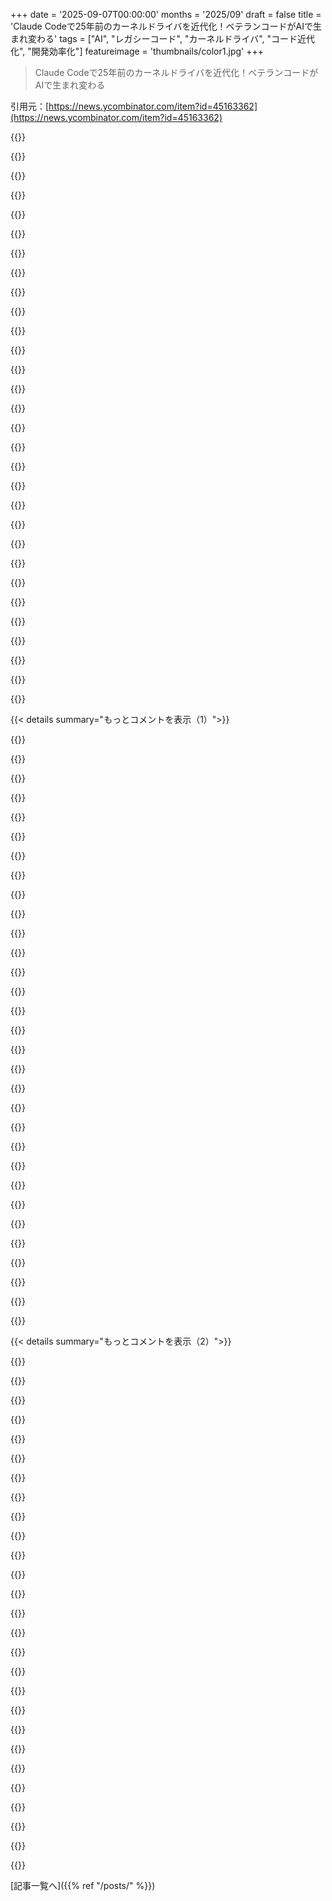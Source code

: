 +++
date = '2025-09-07T00:00:00'
months = '2025/09'
draft = false
title = 'Claude Codeで25年前のカーネルドライバを近代化！ベテランコードがAIで生まれ変わる'
tags = ["AI", "レガシーコード", "カーネルドライバ", "コード近代化", "開発効率化"]
featureimage = 'thumbnails/color1.jpg'
+++

> Claude Codeで25年前のカーネルドライバを近代化！ベテランコードがAIで生まれ変わる

引用元：[https://news.ycombinator.com/item?id=45163362](https://news.ycombinator.com/item?id=45163362)




{{<matomeQuote body="良いケーススタディだね。AI活用のメリットは二つあると思うよ。一つは自分のスキルを大幅に向上させるツールとして使うこと。Claudeは慣れたフレームワークでの定型的な部分で僕の生産性を高めてくれる。もう一つは新しいフレームワークを素早く学ぶためのツールとして使うこと。これも生産性を上げてくれるし、新しい分野を探求できるから、大規模なテック企業で多くの技術スタックやフレームワークがある場合に特に役立つよ。AIの能力を正確に理解するには、急速に変化する技術についていく必要がある。Claude CodeやClaude 4.0に100時間くらい使わないと、その真の能力は分からないんじゃないかな。「非コーダーが適当にコードを生成してトラブルを起こす」ってのはXでの一般的な見方かもしれないけど、時間をかけた専門家が経験するのとは違うんだよね。" userName="theptip" createdAt="2025/09/08 00:17:15" color="#ff5c5c">}}




{{<matomeQuote body="これは良い気づきだね。僕はClaude Codeをコードベース変更の主要なアプローチとして、もう何ヶ月も毎日使ってるよ。試行錯誤で確固たるシステムを築いてきて、全体として生産性が大幅に向上したし、大規模な実験にも躊躇しなくなったんだ。特に気に入ってるのは、強力なデータ構造やスキーマ、内部APIを開発したら、Claude Codeに内部ツール用の素晴らしいUIをワンショットで作らせることだね。煩雑な作業やフレームワークの細かいニュアンスを超えて、より高次のレベルで考えられるようになったのは、16年のキャリアでゲームチェンジャーだよ。" userName="bicx" createdAt="2025/09/08 00:36:21" color="#ff5733">}}




{{<matomeQuote body="これは、僕らの仕事がこれまで本質的に進化してこなかったことの現れじゃないかな。筆者は「ボイラープレート」って言ってるし、君は「泥臭い作業」って言ってる。今やAIがこれらをやってくれるようになったけど、そもそもなんでこんなものが必要なんだろう？なんで最小限のボイラープレートで済む言語やフレームワーク、プログラミング環境がこれまでなかったの？なんで僕らは collectively でボイラープレートや泥臭い作業を減らす新しいツールの開発を重視してこなかったんだろうね？" userName="kccqzy" createdAt="2025/09/08 01:31:45" color="#ff5733">}}




{{<matomeQuote body="これこそが明白な誤りだ！僕らは信頼できない確率的なエージェント（AI）を使って、本来なら完全に決定論的で信頼性の高いプログラムで抽象化したり自動化すべきボイラープレートや面倒な作業をやらせているんだ。これは、どう見ても退行的で無駄なソフトウェア開発方法だよ。" userName="abathologist" createdAt="2025/09/08 01:40:49" color="#785bff">}}




{{<matomeQuote body="ボイラープレートなんていらない、って言うのは、もし家具を木から完璧に一枚で切り出せるようにデザインするなら釘やネジはいらない、って言うのと同じだね。それに対する答えは「まあ、そうだったら最高だよね。でも、実際にどうやってそれを達成するのかは分からないけど」って感じかな。" userName="jama211" createdAt="2025/09/08 04:49:56" color="#ff5733">}}




{{<matomeQuote body="人間が関わると、大体すべてが確率的になるよね。もっと重要なのはエラー率と結果の正確さだよ。AIの導入は、テストケース、測定、そして最終的な成果への注目を高めることになると思うな。" userName="jclarkcom" createdAt="2025/09/08 03:38:54" color="">}}




{{<matomeQuote body="いや、これは根本的に間違った例えだよ。僕らは確率的なプロセスでコードを生成するわけじゃないからね。" userName="elzbardico" createdAt="2025/09/08 05:41:12" color="">}}




{{<matomeQuote body="新しいフレームワークだけでなく、新しい言語にも使えるね。僕のチームはRubyを使ってるんだけど、Rubyは読みやすいから構文を学ぶのをスキップして、LLMにコードを書かせられるんだ。すべての決定は僕がして、LLMをガイドするんだけど、Rubyを学ばなくても許容レベルのコードは書けるんだよ。おかげで慣れない環境でもすぐに生産的になれるのは素晴らしいね。[0]許容レベルはチームの他のメンバーが僕のPRをチェックすることで定義されてるんだけどね。" userName="marcus_holmes" createdAt="2025/09/08 02:32:08" color="#45d325">}}




{{<matomeQuote body="新しいフレームワークへのオンボーディングにツールを使うって話だけど、新しい言語でもって。Rubyは読みやすいからLLMにコードを書かせれば、構文を学ぶ必要はないって？もしRubyが「読みやすい」なら、自分でRubyを書いて習得するのにどれくらい難しいの？チームがRubyを使ってるのに、なんで君はそれを学ぶ必要がないの？「ああ、分かったよ。共通言語を学んで自分で作業を検証する代わりに、他のチームメンバーが君のPRが明らかに失敗しないか確認しないといけないんだね。」チームメンバーが君のPRが許容できるか判断する必要があるって、「悪いこと」じゃない？君が導入してる変更への信頼の欠如を示してる可能性もあるよ。それに、この状況ってチーム全体にとって「すぐに生産的」なの？それとも君だけ？<br>EDIT:もし君がソフトウェアエンジニアじゃなくて、エンジニアリングチームに望むシステム変更を正式に指定するステークホルダーなら、PRの代わりにRSpecで機能仕様を定義するアプローチを検討してごらん。こうすれば、機能要件をコード化して検証可能にできるし、チームが既存の挙動の文脈で何をすべきかを理解するのを助け、エンジニアリング作業が費やされる前に競合するシステム要件を特定できる。それに、一連の機能回帰テストや実行可能なドキュメントとしても役立つよ。<br>RSpecの詳細: https://rspec.info/features/6-1/rspec-rails/feature-specs/fe..." userName="AdieuToLogic" createdAt="2025/09/08 03:39:05" color="#38d3d3">}}




{{<matomeQuote body="俺のチームには、LLMで新しい領域に挑戦したがるやつがいるけど、Claude 4の思考エージェントを使っても、的外れなコードを大量に作っちゃうんだよな。長年のキャリアでパターンマッチングばかりしてきた人にとっては、LLMエージェントがその上でもパターンマッチングするから、経験のない人たちにとっては頭痛の種になる。<br>LLMエージェントは人間のパターンマッチングよりはるかに速いけど、全体的な精度はいまいちって感じ。" userName="ZYbCRq22HbJ2y7" createdAt="2025/09/08 01:35:52" color="#38d3d3">}}




{{<matomeQuote body="これは大きな誤解だよ！面白くない、魅力的じゃない作業だから苦痛に感じるんだ。家具を作る時、切断、釘打ち、接着は創造行為の周りにある「ボイラープレート」だろ。LLMはただのネイルガンだよ。" userName="zer00eyz" createdAt="2025/09/08 04:19:22" color="#ff5733">}}




{{<matomeQuote body="後方互換性への執着と、コードを壊さないってことにこだわりすぎだからだろ。Web開発業界がその典型だよ。HTML、JavaScript、CSS、バックエンドとフロントエンドのアーキテクチャなんて、マジで最悪なスタックだ。" userName="zipzapzip" createdAt="2025/09/08 06:10:22" color="">}}




{{<matomeQuote body="俺たちがやることは全部確率的なプロセスだよ。ダーツを100回投げても、毎回同じ場所には当たらないだろ？日々の行動には、たくさんの不確実性や非決定的な挙動があるんだ。" userName="jxf" createdAt="2025/09/08 07:45:13" color="">}}




{{<matomeQuote body="LLMで的外れなコードを大量に作るってのは、結局そいつらが何してるか分かってないってことだろ。手作業でも同じように的外れで意味のないコードを作るだろうけど、もっと遅いだけ。これはパラダイムシフトなんだよ。LLMの未熟な使い手が生み出す大量のクソコードをろ過するには、もっと大きなふるいが必要になる。" userName="baq" createdAt="2025/09/08 06:40:49" color="#785bff">}}




{{<matomeQuote body="著者はClaudeにLinux 2.4から6.8へのドライバ移植を頼んだんだろ。訓練データやウェブ上の情報も十分にあったはず。Claudeが類推できなかった、本当に重要な部分で著者が専門知識を提供したわけだ。「これらのツールを自分のスキルの巨大な増幅器として使う」ってのは良い表現だけど、自分のスキルがほぼゼロなら、いくら増幅しても結果はゼロになるよ。生産性がマイナスになることだってある。" userName="nine_k" createdAt="2025/09/08 01:35:28" color="#ff5c5c">}}




{{<matomeQuote body="「これらのツールを自分のスキルの巨大な増幅器として使う」ってのを今週実感したよ。AIの入力からめちゃくちゃな繰り返し作業が多い小さなプロジェクトを作ってみて、やっと分かった。その後で、markupやスタイル、JavaScriptなんかを統一する「統合」タスクでは、AIをガイドするだけで魔法みたいにうまくいったんだ。スタートアップだと、しっかりしたコーディング規約がないからパターンマッチングの依頼がしにくいけど、厳格で成熟したコードベースならもっと効果的だろうね。" userName="meesles" createdAt="2025/09/08 01:15:52" color="#ff5c5c">}}




{{<matomeQuote body="Claudeみたいなツールが、何やってるか分かってないやつらを炙り出すようになるなら面白いだろうな。" userName="matwood" createdAt="2025/09/08 09:39:11" color="">}}




{{<matomeQuote body="「なぜ最小限のボイラープレート言語やフレームワーク、プログラミング環境がないんだ？」って言うけど、Railsみたいに何十年も前からボイラープレート生成コマンドを持ってるものがあるじゃん。" userName="ZYbCRq22HbJ2y7" createdAt="2025/09/08 01:42:13" color="">}}




{{<matomeQuote body="AIモデルが訓練時に利用可能な全チュートリアルやソースコードから、学習すべきことのリストや効率的なコースを作れるってさ。トークンさえあれば24時間いつでもAIをチューターとして使えるんだって。" userName="rmoriz" createdAt="2025/09/08 05:44:27" color="#ff33a1">}}




{{<matomeQuote body="まさにそれ。AIに全てを任せるのは、未来永劫同じクソみたいなアーキテクチャで立ち往生する「グラウンドホッグデー」状態に陥るってこと。自動化は柔軟性の真逆を行くからね。だからAIには破滅的な予感がするんだ。" userName="jazzyjackson" createdAt="2025/09/08 05:37:08" color="">}}




{{<matomeQuote body="「ボイラープレートは必要だ」って言うのは「釘一本一本にハンマーが必要だ」って言うのと同じだよ。ある程度のボイラープレートはいるけど、基本的には最小限にすべき。ここ10年くらい、残念ながら意図的に増やしてる傾向にあるんだよね。" userName="jampekka" createdAt="2025/09/08 09:15:12" color="">}}




{{<matomeQuote body="LLMを使うなら、根本概念やプロジェクトのアーキテクチャを理解してないと苦労するよ。LLMの問題は知識不足か、「2文で全て解決」という過度な期待から来てるんだ。思考をLLMに丸投げは無理。プロセス全体に関わり、知識を持つ必要がある。何が起きているか、何をしたいのか分からなければ、難しいだろうね。" userName="johnisgood" createdAt="2025/09/08 11:23:11" color="#ff5c5c">}}




{{<matomeQuote body="RustやTypeScriptの時代では、コーディング規約は明確で必須だよ。僕のプロジェクトでは全部CIを使って、スタイルや型チェックを含むテストをしてる。AIエージェントはミスしても、テスト失敗を見て自分で修正するんだ。もし1999年のPerlやPHPみたいに適当にコードを書いてたら、大変なことになるよ。" userName="rmoriz" createdAt="2025/09/08 02:50:43" color="#ff5c5c">}}




{{<matomeQuote body="コードレビューなしでmainに直プッシュしろって言ってるの？<br>全然違うよ。相手がエンジニアじゃないなら、RSpec仕様で要件を定義して、エンジニアチームに任せるのがいいって話。プロダクトマネージャーが開発に口出しするケースを見てきたけど、「何を、どう作るか」の役割分担が明確じゃないと、結局はPRフローも回避策で対応されることが多いんだよね。" userName="AdieuToLogic" createdAt="2025/09/08 05:30:19" color="#785bff">}}




{{<matomeQuote body="どうしてテンプレートやインクルードみたいなものが、コアのウェブスタックの一部じゃないのか、理解できないな。（理想的にはJSなしの宣言型でね。）外部ツールやビルドプロセス、サードパーティフレームワークなんて不要なはずなのに。" userName="lenkite" createdAt="2025/09/08 08:01:23" color="">}}




{{<matomeQuote body="知識がある場合、LLMでのコーディングは遅くなるんじゃないかな。コーディングは形式的で、正しい方法は一つ、それ以外は無限のバグだ。言語、型システム、リンターでエラーは減らせるけど、まだエラーの範囲は広い。LLMがエラーフリーのコードを生成する確率はどれくらいなんだろう？僕ら人間は、正しいコードのライブラリを使ってエラーを減らしてきたんだよ。" userName="skydhash" createdAt="2025/09/08 12:02:57" color="#785bff">}}




{{<matomeQuote body="スタートアップ、特に初期段階では、「リリースすること」だけが必須だ。問題は後でいくらでも修正できる。まず「後」があることを保証しないとね。（だからと言って、全く何もしなくていいわけじゃないけど、テクノロジーよりビジネスに集中すべきだ。）" userName="baq" createdAt="2025/09/08 06:43:28" color="#ff33a1">}}




{{<matomeQuote body="9ダーツを出したダーツ選手に言ってみろよ...いや、Ronnie O’Sullivanにも言ってみたら？君の言ってることは、やっていることに決定論がないってことだけど、それは全然違うよ。" userName="utyop22" createdAt="2025/09/08 09:32:16" color="">}}




{{<matomeQuote body="Haskellを学ぶのって難しすぎるとみんな思ってるからね。" userName="anyfoo" createdAt="2025/09/08 01:41:32" color="">}}




{{<matomeQuote body="俺は30年以上開発してるベテランだけど、LLMのおかげで知らないRubyを何ヶ月もかけて学ぶ手間が省けたよ。LLM使うとPRの質も上がって、チームメンバーと遜色ないレベルのコードが出せるんだ。最初は懐疑的だったけど、実際かなり使えるってわかったよ。" userName="marcus_holmes" createdAt="2025/09/09 02:54:03" color="#45d325">}}




{{< details summary="もっとコメントを表示（1）">}}

{{<matomeQuote body="LLMは、使い方をわかってる人が使えばマジで生産的だね。完璧じゃないけど、ちゃんとプロンプトすればすっげー使える。特に、古ーいカーネルドライバの移植とか近代化にはもってこい。HNでLLMが使えるかどうかの議論が多いけど、これは使えるってハッキリわかる例だろ。数ヶ月前は無理だったことも、今はできるようになってるし、LLMの可能性はどんどん広がってるよ。" userName="jillesvangurp" createdAt="2025/09/08 10:49:12" color="#38d3d3">}}




{{<matomeQuote body="ツールは使えば使うほど、いつ役立つかわかるようになるよね。AIを使うかどうかの判断をコイン投げで決めるような研究はマジでバカげてるし、ツールの使い方を根本的に誤解してるよ。俺は「今日はAIを使うぞ」なんて思わないし、まるごと機能を作らせたりもしない。あくまでバカなアシスタントとして使う感じだね。" userName="mexicocitinluez" createdAt="2025/09/08 11:31:09" color="#45d325">}}




{{<matomeQuote body="俺はLLMにまるごと機能を作らせることがあるよ。以前は無理だと思ってたけど、状況次第ではできるようになってきた。まだまだ「できたらラッキー」って感じだけど、たまに驚くほどちゃんと動くからね。" userName="jillesvangurp" createdAt="2025/09/08 12:32:43" color="">}}




{{<matomeQuote body="ちょっと言い間違えたわ。UIデザインはBoltでまるごと作らせるけど、バックエンドは自分で書いてる（Copilotをオートコンプリートとして）。既存のデザインから拡張するの苦手だったから、デザイナーに怒られずに正確な画面を作れるのはマジで神だわ。" userName="mexicocitinluez" createdAt="2025/09/08 20:46:25" color="#38d3d3">}}




{{<matomeQuote body="LLMが実際のコストより高く設定されたときに、本当に役立つのか心配だね。これらのツールに依存しすぎると、将来的にめちゃくちゃ高くなって使い物にならなくなるんじゃないかって不安があるよ。" userName="ASinclair" createdAt="2025/09/08 17:19:24" color="">}}




{{<matomeQuote body="俺は月20ドルのClaude CodeプランでCoMapsの開発に使ってるよ。ソフトウェアエンジニアリングの経験は少ないけど、LLMのおかげで普段なら無理なことまでできちゃってる。例えば、CarPlayとiOSの検索実装を比較してバグ直したり、コードベースの強力な検索ツールとして使ったりね。もちろん、みんながLLM使ってコードベース知らなくなったらヤバいけど、本物のエンジニアの未来は明るいぜ！<br>[1] https://codeberg.org/comaps/comaps<br>[2] https://codeberg.org/comaps/comaps/pulls/1792<br>[3] https://codeberg.org/comaps/comaps/pulls?state=all&type=all&...<br>[4] https://codeberg.org/comaps/comaps/pulls/1782" userName="eisa01" createdAt="2025/09/08 07:59:53" color="#ff5733">}}




{{<matomeQuote body="CoMapsへの貢献、ありがとうね。cartes.appのメイン開発者として、地図の世界で自由な取り組みが進むのは嬉しいよ。近いうちにcartes.appのi18nで連携できるといいな。俺もLLMを開発に使ってるよ、主にMistralだけどね。" userName="maelito" createdAt="2025/09/08 08:46:55" color="">}}




{{<matomeQuote body="Claude Codeの月20ドルプランって、どうやって使ってるの？その20ドル以外にAPI料金も別途払ってるんじゃないの？" userName="knowaveragejoe" createdAt="2025/09/10 15:44:26" color="">}}




{{<matomeQuote body="20ドルのプランだと限定的に使えるって聞いたよ。" userName="JohnnyMarcone" createdAt="2025/09/10 17:09:23" color="">}}




{{<matomeQuote body="Claude Codeはコード記述を任せたい時に使うんだけど、最近すごくニッチな使い方を発見したんだ。オープンソースプロジェクトで困った時、リポジトリをクローンしてCCに問題を調べてもらったよ。例えば、Helix/ZedでZigコードのパラメータ置換に関する問題があったんだけど、CCがtree-sitter grammarを解析して、修正とテストをしてくれたんだ。俺は5分くらい手直ししただけで、CCが30分くらい頑張ってくれた感じ。リポジトリのフォークやPR作成までやらせたよ。その結果、自分でやろうと思わなかったような、みんなに役立つ変更が実現できたんだ。" userName="lukaslalinsky" createdAt="2025/09/08 15:13:14" color="#ff33a1">}}




{{<matomeQuote body="LLMは、ちょっとした実験やベンチマークを素早く書くのにも役立つよ。例えば、複数のプロセスが同じ変数にアクセスする時に、キャッシュラインがコア間で移動するのにどれくらい時間がかかるか知りたかった時、詳細なベンチマークアルゴリズムを書いたら、LLMが瞬時にコードを生成してくれたんだ。俺はアルゴリズムを完全に記述しただけで、LLMはそれをコードに変換しただけだけどね。自分で書くより、数分で答えが得られるのは本当に便利だよ。" userName="codedokode" createdAt="2025/09/08 08:44:41" color="#ff33a1">}}




{{<matomeQuote body="あとね、LLM（少なくとも無料版）って時々かなりおバカで、明らかなことに気づかないんだ。例えば、テストコードを書かせると、すごく重複したコードを生成して、ヘルパー関数にまとめたり、パラメーター化してテストを結合したりしないんだよね。毎回手動で直さなきゃいけないんだ。たぶん、コードをワンパスで生成するから、戻って問題を修正できないんだろうね。LLM開発者さん、生成したコードをLLM自身でレビュー・編集できるようにすべきだよ！" userName="codedokode" createdAt="2025/09/08 08:51:45" color="#38d3d3">}}




{{<matomeQuote body="俺もそういうことよくあるけど、もしLLMに生成したコードをレビューして、重複コードをまとめるように頼んだら、そこそこちゃんとやってくれるよ。" userName="kelnos" createdAt="2025/09/08 09:56:33" color="#ff5c5c">}}




{{<matomeQuote body="https://github.com/terryyin/lizard は、エージェントが生成したコードで関数が複雑すぎたり長すぎたり、重複が多すぎたりするのを追跡するのに役立っているよ。長期的にどれだけうまく機能するかはまだ見ていく必要があるけど、時々問題を検出してくれているし、スクリプトのビルドステップに組み込んであるから、エージェントもその出力を見ているんだ。" userName="nikki93" createdAt="2025/09/08 09:37:11" color="#785bff">}}




{{<matomeQuote body="LLM（少なくとも無料版）って時々かなりおバカで、明らかなことに気づかないんだよね。例えば、テストを書かせると、すごく重複したコードを生成して、ヘルパー関数にまとめたり、パラメーター化してテストを結合したりしないんだ。<br>重複したコードを減らすように、プロンプトで指示してる？" userName="jlei523" createdAt="2025/09/08 09:00:25" color="">}}




{{<matomeQuote body="どんなプロンプトでも打てるけど、最初から明らかな間違いをしない方がいいと思うんだ。" userName="codedokode" createdAt="2025/09/08 13:20:20" color="">}}




{{<matomeQuote body="”DRYコーディングを使え”。この3語で問題は解決できるよ。もしかしたら、親プロンプトに含めるべきかもね。" userName="jlei523" createdAt="2025/09/08 13:31:12" color="#ff5733">}}




{{<matomeQuote body="＞毎回手動でやらなきゃいけないんだ。＜<br>そう言えば、LLMはコードを移動して、今後その共通コードを使うようになるよ。" userName="scotty79" createdAt="2025/09/08 10:27:02" color="">}}




{{<matomeQuote body="LLMにコードの説明するって、自分で書くより時間かかることあるよね。例えば、ベクターのテストで毎回手動でデータ作らせるより、ヘルパー関数作ってパラメータ化すれば楽なのに、それをLLMに理解させるのが大変って話。<br>でも、最初から完璧なコードが出てこなくても、そのズレを修正する過程でLLMとのコミュニケーションがスムーズになることもあるんだ。" userName="codedokode" createdAt="2025/09/08 13:24:34" color="#ff5c5c">}}




{{<matomeQuote body="「テストケースで毎回手作業でベクター作らないで、ヘルパー関数使って」って指示出してみなよ。LLMがどう動くか見て、ちょっとおバカでも、どこがダメか分かれば次どう修正すればいいかスムーズに伝えられるはずだよ。" userName="scotty79" createdAt="2025/09/08 14:31:52" color="">}}




{{<matomeQuote body="Claude Codeってマジで「すごい戦力増強」だよな！LLMが出る前から、手が出せなかったプロジェクトにも挑戦できるようになったけど、Claude Codeはさらにそれを加速させた感じ。俺も最近、LangroidのPydantic V1からV2への大幅アップグレードとか、HTMLログやDSLの作成とか、CCのおかげでできたんだ。ドキュメントもかなりCCに手伝ってもらったしね。<br>[2] https://github.com/langroid/langroid/releases/tag/0.57.0<br>[3] https://github.com/badlogic/lemmy/tree/main/apps/claude-trac...<br>https://github.com/langroid/langroid/releases/tag/0.59.0<br>https://langroid.github.io/langroid/notes/task-termination/" userName="d4rkp4ttern" createdAt="2025/09/08 10:59:32" color="#45d325">}}




{{<matomeQuote body="「ドメイン固有のキーワードを使って、できるだけ具体的にプロンプトを書け」って言うけどさ、技術的な知識がないと、どうしても指示が曖昧になっちゃうじゃん？そうするとLLMが勝手に解釈して、意図しないコードを生成してバグの温床になるんだよ。これって「戦力増強」って言われるLLMの、まさに裏の顔だよな。" userName="meander_water" createdAt="2025/09/08 02:53:43" color="#ff33a1">}}




{{<matomeQuote body="「タプル用のコンストラクタを持つCクラスが必要」ってプロンプト、俺だったらClaudeが「おいおい、ちょっと待ってくれよ…」って言ってくれることを願うわ（笑）。" userName="SV_BubbleTime" createdAt="2025/09/08 03:32:39" color="">}}




{{<matomeQuote body="前のコメントの「タプル用のコンストラクタを持つCクラス」っていうプロンプト、試しにQwen3-Coderで動かしてみたら、汎用Tuple構造体、Constructor、型安全なSetter／Getterとか、C言語でそれっぽいコードを吐き出したんだよ。モデルの学習データにこういうリクエストがよくあるんだろうね。コードは素朴で遅かったけど、機能は問題なかったよ。" userName="qayxc" createdAt="2025/09/08 05:05:10" color="#ff5733">}}




{{<matomeQuote body="ChatGPTに「指定したフィールドで構造体を作るマクロと、内容をプリントする関数」頼んだら、絶対に動かない再帰マクロを吐き出して失敗したんだよ。LLMってCマクロは特に苦手みたいだね。もしすごいコードアシスタント使えるなら、デストラクタ関数生成も合わせて試してみてほしいな。" userName="codedokode" createdAt="2025/09/08 13:29:46" color="#785bff">}}




{{<matomeQuote body="「タプル用のコンストラクタを持つCクラス」って言ったら、LLMは最初にC++で書いちゃったんだよ。で、「いやCで」って言ったら、「Cにはクラスとかコンストラクタはないよ。Structと初期化関数を使うんだ」って教えてくれて、ちゃんとCのコードを生成してくれたんだ。" userName="petesergeant" createdAt="2025/09/08 04:12:01" color="#ff33a1">}}




{{<matomeQuote body="この手の記事を読むとさ、LLMが登場する前の世の中って、やりたい仕事の量に対して、人手が全然足りてなかったんだなってつくづく思うよ。" userName="Brendinooo" createdAt="2025/09/08 00:40:28" color="">}}




{{<matomeQuote body="LLM使ってコード書くと、アイデアからMVPまで一晩で作れちゃうんだよ！GeminiやChatGPTでプロジェクト計画立てて、Claudeに実装させながら俺はTV見てるって感じでさ。LLMがなかったら、もっと急ぎの用事があったから、ニッチなBlu-ray販売店の価格監視ツールみたいな「これ役に立つかも？」ってアイデアなんて、絶対試さなかっただろうね。" userName="theshrike79" createdAt="2025/09/08 06:18:23" color="#45d325">}}




{{<matomeQuote body="LLMを使ってもプロジェクトにかかる時間は変わらないけど、連続した集中がいらなくなるから、精神的な負担がめちゃくちゃ減るんだよね。これって結構すごい利点だと思うんだけど、あまり語られてない気がするな。" userName="jason-johnson" createdAt="2025/09/08 11:17:29" color="#ff5733">}}




{{<matomeQuote body="まさにこれなんだよな。マジで驚くべきことだよね。今Claudeにアイデアを処理させてる間に、俺このコメント打ってるし。" userName="matwood" createdAt="2025/09/08 09:45:41" color="">}}

{{</details>}}




{{< details summary="もっとコメントを表示（2）">}}

{{<matomeQuote body="課題は作業不足じゃなくて、専門知識を持つ人が少ないことなんだよな。LLMも人間の監督なしじゃ無理だし、その監督できる人が全然足りない。Alan KayとJoe Armstrongの話にもあったけど、形式仕様がないと古いドライバの移植は人間頼りになっちゃうんだよ。LLMはパターンマッチングしかできないからね。¹https://www.youtube.com/watch?v=axBVG_VkrHI" userName="measurablefunc" createdAt="2025/09/08 02:36:55" color="#ff5c5c">}}




{{<matomeQuote body="ハードウェアの仕様書って普通あるんだけどさ、まず非公開のことが多いし、あと仕様通りに動かないバグをソフトウェアでごまかすから、その情報が仕様書に反映されないことが多いんだよ。これ、20年以上前から見てる現実なんだよね。" userName="ekidd" createdAt="2025/09/08 03:06:28" color="#45d325">}}




{{<matomeQuote body="AIが専門家を完全に置き換えなくても、需要が減る可能性はあるんだ。もし今働いている人たちの生産性が上がれば、同じ仕事でも必要な人数は少なくなる。そうすると、他の分野から人が流れてきて、専門家が一人も置き換わらなくても、仕事の量が人より少なくなっちゃうってことも簡単に起こりうるよね。" userName="DrewADesign" createdAt="2025/09/08 03:50:16" color="">}}




{{<matomeQuote body="ボトルネックって、アイデアの実装よりも「売れるアイデア」のほうにある気がするな。人が実際にお金を払ってくれるものって、そんなにたくさんないし。" userName="bandrami" createdAt="2025/09/08 04:54:52" color="">}}




{{<matomeQuote body="やらなきゃいけないことは山ほどあったけど、もっと重要なことが絶対的に優先されちゃったんだよね。" userName="pluto_modadic" createdAt="2025/09/08 06:10:04" color="">}}




{{<matomeQuote body="需要って無限なんだよな。常に新しいものが欲しいし、もっと早く、小さく/大きく、軽く、安くって、ずっと思ってるから。" userName="mercenario" createdAt="2025/09/08 17:26:06" color="">}}




{{<matomeQuote body="懐かしいなぁ！子供の頃、俺の親が持ってた386か486のPCに、Colorado Jumbo 250ってフロッピーテープデバイスが繋がってたんだよ。容量は125MBだったけど、圧縮で250MBって宣伝されてた。Linux ftapeドライバでは使ったことないけどね。親の物置にまだあるかも。今PCにフロッピー端子があるかわからないけど、試してみるのも面白い週末プロジェクトになりそう。クールなプロジェクト、作者に拍手！" userName="jabl" createdAt="2025/09/08 05:50:28" color="#ff33a1">}}




{{<matomeQuote body="子供の頃、俺の486で使ってたテープドライブを思い出そうとしてたんだけど、まさにこれだよ。教えてくれてありがとう！" userName="driverdan" createdAt="2025/09/08 15:24:33" color="">}}




{{<matomeQuote body="AIがカーネルハッキングの参入障壁を下げるって疑ってたけど、本当だと嬉しいな。組み込みやARMハードウェアのサポートが広がるし、スマートデバイス用の新しいOSも出てくるかもね。" userName="0xbadcafebee" createdAt="2025/09/08 00:21:35" color="#ff5733">}}




{{<matomeQuote body="障壁なんて元々なかったよ。<br>だって筆者はCとカーネルモジュールに経験があるんでしょ？<br>新しいOSの夢は甘いね…" userName="eviks" createdAt="2025/09/08 06:18:46" color="">}}




{{<matomeQuote body="Cを知ってる人なら1週間、知らないプログラマーでも2週間でカーネルハックを始められるはず。以前は数ヶ月かかってたから、習熟が桁違いに速くなるのはマジでデカい。" userName="baq" createdAt="2025/09/08 06:45:30" color="#ff5733">}}




{{<matomeQuote body="”絶対的にデカい”って、LLMが作るセキュリティホールみたいにね。／s" userName="hulitu" createdAt="2025/09/08 16:50:27" color="">}}




{{<matomeQuote body="AIは正しく使えば早く習得できる手助けになるよ。でも残念ながら、ほとんどの人はAIに家全部を作らせたい（全部やらせたい）って思ってて、釘を打つのを手伝ってもらう（補助的に使う）ことは望んでないんだよね。" userName="giancarlostoro" createdAt="2025/09/08 04:18:56" color="">}}




{{<matomeQuote body="AIがバグや脆弱性を引き起こすような、質の悪いコードを幻覚するのを恐れてるよ。" userName="neop1x" createdAt="2025/09/09 10:27:34" color="#45d325">}}




{{<matomeQuote body="”スマートデバイス用の新しい小型OS”って、既存のOSで何か問題でもあるの？" userName="mrheosuper" createdAt="2025/09/08 07:31:42" color="">}}




{{<matomeQuote body="人気のOSやカーネルは肥大化しすぎてて、組み込みサポートも不十分なんだ。<br>例えばFreeRTOSは64ビットIntelアーキテクチャをサポートしてないし、Androidアプリみたいな感覚で使えるものじゃない。<br>シンプルで目的特化型なアプリを、あらゆるハードウェアで動かしたいんだよ。<br>それがもっと簡単になれば、新しい技術や製品が生まれるはずさ。" userName="0xbadcafebee" createdAt="2025/09/08 15:12:56" color="#ff33a1">}}




{{<matomeQuote body="RTOSはたくさんあるけど、Zephyrが一番洗練されてるね。<br>FreeRTOSはOSというより”Scheduler”に近いよ。<br>本当に「クロスプラットフォーム」なOSが欲しいの？<br>それとも「ESP32のアプリをAndroidで動かしたい」の？<br>後者なら適切な抽象化レイヤーでできるよ。" userName="mrheosuper" createdAt="2025/09/09 03:00:32" color="#38d3d3">}}




{{<matomeQuote body="AIツールを使った情報だとCoCに反するからって、OpenSourceプロジェクトでバグ修正を提案したらBANされちゃったよ。マジか。ClaudeにRustで全部作り直してもらおうかな。<br>URL: https://codeberg.org/superseriousbusiness/gotosocial/src/bra..." userName="rmoriz" createdAt="2025/09/08 02:32:28" color="">}}




{{<matomeQuote body="「AIツールで作った変更は認めない。AIは低賃金労働者や著作権者を無視してるから倫理的にダメだ」っていうCoC、これどう思う？納得できない？それとも倫理とかどうでもいいって感じ？俺はプロジェクトがはっきりした態度をとるの、いいと思うけどね。Dynamiclandの議論も深くて面白かったよ。開発者って倫理意識低い人多くない？<br>URL: https://dynamicland.org/2024/FAQ/#What_is_Realtalks_relation..." userName="lordhumphrey" createdAt="2025/09/08 03:24:30" color="#ff33a1">}}




{{<matomeQuote body="芸術とか文学は置いといて、FOSSソフトでLLMを学習させるのは、ライセンスの精神的にはOKなんじゃない？ただ、FOSSのボランティア労働問題は解決しないし、それはLLMが出てくる前からあった問題だけどね。" userName="KingMob" createdAt="2025/09/08 09:11:32" color="">}}




{{<matomeQuote body="「FOSSソフトはライセンスの精神に沿ってる」って、MITとかApacheみたいな緩いライセンスの話でしょ？他のライセンスの精神とは全然違うからね。" userName="creesch" createdAt="2025/09/08 11:22:30" color="">}}




{{<matomeQuote body="FOSSライセンスの「精神」ってのは、80年代のGNUプロジェクトとかFSF、ユーザーの自由を守るってところから来てるんだよ。これは歴史的な事実だから、GNUやFSFを批判する人だって認めるはず。君のコメントはFOSSライセンスの歴史を知らないからじゃない？これを読んでみたら？<br>URL: https://en.wikipedia.org/wiki/GNU_General_Public_License" userName="lordhumphrey" createdAt="2025/09/10 04:45:14" color="#ff33a1">}}




{{<matomeQuote body="コピーレフトライセンスの精神には、あまり合ってないんじゃないかな。" userName="vbarrielle" createdAt="2025/09/08 09:25:17" color="">}}




{{<matomeQuote body="「AIモデルは低賃金労働者やコンテンツ所有者をリスペクトしない。倫理的にダメだ」って言うけど、この倫理って、結局は利益のためでしょ？たとえどんなに些細な動機だとしてもね。" userName="incr_me" createdAt="2025/09/08 04:20:46" color="">}}




{{<matomeQuote body="君は「尊重」が「支払い」を意味するって思ってるかもしれないけど、単に「認識」って意味だってあり得るんじゃない？" userName="AlecSchueler" createdAt="2025/09/08 09:06:20" color="">}}




{{<matomeQuote body="逆に、もし動機が利益だけなら、それは倫理とは呼べないよね。（それに、非営利の動機がなきゃ、OpenSourceのエコシステム自体、そもそも存在しなかっただろうし！）" userName="pjc50" createdAt="2025/09/08 09:10:59" color="#785bff">}}

{{</details>}}



[記事一覧へ]({{% ref "/posts/" %}})

